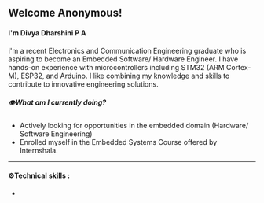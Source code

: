 ## Welcome Anonymous!
#### I'm Divya Dharshini P A 
I'm a recent Electronics and Communication Engineering graduate who is aspiring to become an Embedded Software/ Hardware Engineer. I have hands-on experience with microcontrollers including STM32 (ARM Cortex-M), ESP32, and Arduino. 
I like combining my knowledge and skills to contribute to innovative engineering solutions.

##### 👁️What am I currently doing?
- Actively looking for opportunities in the embedded domain (Hardware/ Software Engineering)
- Enrolled myself in the Embedded Systems Course offered by Internshala.

---

#### ⚙️Technical skills :
- 
